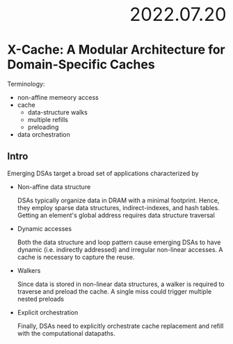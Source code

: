 <div style="text-align:right; font-size:3em;">2022.07.20</div>

# X-Cache: A Modular Architecture for Domain-Specific Caches

Terminology:

* non-affine memeory access
* cache
  * data-structure walks
  * multiple refills
  * preloading
* data orchestration

## Intro

Emerging DSAs target a broad set of applications characterized by

* Non-affine data structure

  DSAs typically organize data in DRAM with a minimal footprint.
  Hence, they employ sparse data structures, indirect-indexes, and hash tables.
  Getting an element's global address requires data structure traversal

* Dynamic accesses

  Both the data structure and loop pattern cause emerging DSAs to have dynamic (i.e. indirectly addressed) and irregular non-linear accesses.
  A cache is necessary to capture the reuse.

* Walkers

  Since data is stored in non-linear data structures, a walker is required to traverse and preload the cache.
  A single miss could trigger multiple nested preloads

* Explicit orchestration

  Finally, DSAs need to explicitly orchestrate cache replacement and refill with the computational datapaths.
